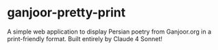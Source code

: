 # ganjoor-pretty-print

A simple web application to display Persian poetry from Ganjoor.org in a print-friendly format. Built entirely by Claude 4 Sonnet!
